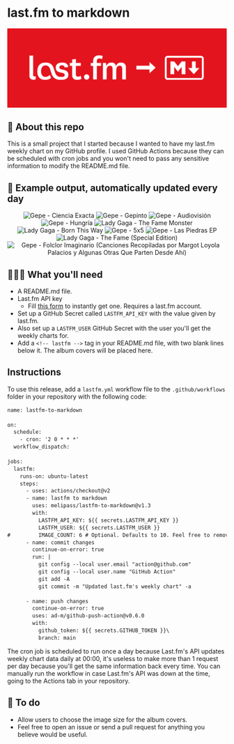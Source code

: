 # last.fm to markdown

![banner](banner.png)

## 🤖 About this repo
This is a small project that I started because I wanted to have my last.fm weekly chart on my GitHub profile. I used GitHub Actions because they can be scheduled with cron jobs and you won't need to pass any sensitive information to modify the README.md file.

## 🎵 Example output, automatically updated every day
<!-- lastfm -->
<p align="center"><img src="https://lastfm.freetls.fastly.net/i/u/64s/4b7954a581806d6c93cf87bf388c3e25.jpg" title="Gepe - Ciencia Exacta"> <img src="https://lastfm.freetls.fastly.net/i/u/64s/88633cbec943a54faf0c35449d3c10a6.jpg" title="Gepe - Gepinto"> <img src="https://lastfm.freetls.fastly.net/i/u/64s/ce5547a6847f4453b6ec2d8018132333.png" title="Gepe - Audiovisión"> <img src="https://lastfm.freetls.fastly.net/i/u/64s/4e533595e0754af28d19ac24d6f52376.png" title="Gepe - Hungría"> <img src="https://lastfm.freetls.fastly.net/i/u/64s/6b1305ee4381e8635390055585b5b9df.png" title="Lady Gaga - The Fame Monster"> <img src="https://lastfm.freetls.fastly.net/i/u/64s/3ffd54b049a13d8d1b9ecc9a125d9aa2.jpg" title="Lady Gaga - Born This Way"> <img src="https://lastfm.freetls.fastly.net/i/u/64s/c4fa57048cf94ebf8e26b1c20cb11f14.png" title="Gepe - 5x5"> <img src="https://lastfm.freetls.fastly.net/i/u/64s/4f72ff93a5425b2fa2f086e5cb5bef32.jpg" title="Gepe - Las Piedras EP"> <img src="https://lastfm.freetls.fastly.net/i/u/64s/46a995942fa9fb32426cc6c80d010346.jpg" title="Lady Gaga - The Fame (Special Edition)"> <img src="https://lastfm.freetls.fastly.net/i/u/64s/a10777260546cf45aca7f5a2291d74ad.jpg" title="Gepe - Folclor Imaginario (Canciones Recopiladas por Margot Loyola Palacios y Algunas Otras Que Parten Desde Ahí)"> </p>

          
## 👩🏽‍💻 What you'll need
* A README.md file.
* Last.fm API key
  * Fill [this form](https://www.last.fm/api/account/create) to instantly get one. Requires a last.fm account.
* Set up a GitHub Secret called ```LASTFM_API_KEY``` with the value given by last.fm.
* Also set up a ```LASTFM_USER``` GitHub Secret with the user you'll get the weekly charts for.
* Add a ```<!-- lastfm -->``` tag in your README.md file, with two blank lines below it. The album covers will be placed here.

## Instructions
To use this release, add a ```lastfm.yml``` workflow file to the ```.github/workflows``` folder in your repository with the following code:
```diff
name: lastfm-to-markdown

on:
  schedule:
    - cron: '2 0 * * *'
  workflow_dispatch:

jobs:
  lastfm:
    runs-on: ubuntu-latest
    steps:
      - uses: actions/checkout@v2
      - name: lastfm to markdown
        uses: melipass/lastfm-to-markdown@v1.3
        with:
          LASTFM_API_KEY: ${{ secrets.LASTFM_API_KEY }}
          LASTFM_USER: ${{ secrets.LASTFM_USER }}
#         IMAGE_COUNT: 6 # Optional. Defaults to 10. Feel free to remove this line if you want.
      - name: commit changes
        continue-on-error: true
        run: |
          git config --local user.email "action@github.com"
          git config --local user.name "GitHub Action"
          git add -A
          git commit -m "Updated last.fm's weekly chart" -a

      - name: push changes
        continue-on-error: true
        uses: ad-m/github-push-action@v0.6.0
        with:
          github_token: ${{ secrets.GITHUB_TOKEN }}\
          branch: main
```
The cron job is scheduled to run once a day because Last.fm's API updates weekly chart data daily at 00:00, it's useless to make more than 1 request per day because you'll get the same information back every time. You can manually run the workflow in case Last.fm's API was down at the time, going to the Actions tab in your repository.

## 🚧 To do
* Allow users to choose the image size for the album covers.
* Feel free to open an issue or send a pull request for anything you believe would be useful.
